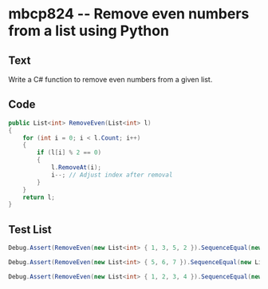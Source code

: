# mbcp824 -- Remove even numbers from a list using Python

## Text

Write a C# function to remove even numbers from a given list.

## Code

```csharp
public List<int> RemoveEven(List<int> l) 
{
    for (int i = 0; i < l.Count; i++) 
    {
        if (l[i] % 2 == 0) 
        {
            l.RemoveAt(i);
            i--; // Adjust index after removal
        }
    }
    return l;
}
```

## Test List

```csharp
Debug.Assert(RemoveEven(new List<int> { 1, 3, 5, 2 }).SequenceEqual(new List<int> { 1, 3, 5 }));
```

```csharp
Debug.Assert(RemoveEven(new List<int> { 5, 6, 7 }).SequenceEqual(new List<int> { 5, 7 }));
```

```csharp
Debug.Assert(RemoveEven(new List<int> { 1, 2, 3, 4 }).SequenceEqual(new List<int> { 1, 3 }));
```
